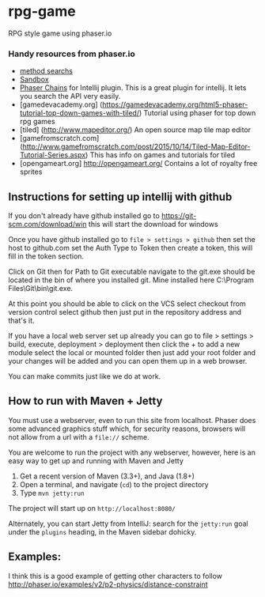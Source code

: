 # rpg-game
RPG style game using phaser.io

### Handy resources from phaser.io

* [method searchs](http://phaser.io/learn/chains)
* [Sandbox](http://phaser.io/sandbox)
* [Phaser Chains] for Intellij plugin. This is a great plugin for intellij. It lets you search the API very easily.
* [gamedevacademy.org] (https://gamedevacademy.org/html5-phaser-tutorial-top-down-games-with-tiled/) Tutorial using phaser
for top down rpg games
* [tiled] (http://www.mapeditor.org/) An open source map tile map editor
* [gamefromscratch.com] (http://www.gamefromscratch.com/post/2015/10/14/Tiled-Map-Editor-Tutorial-Series.aspx) This has
info on games and tutorials for tiled
* [opengameart.org] http://opengameart.org/ Contains a lot of royalty free sprites

[Phaser Chains]: https://bitbucket.org/boniatillo/phaserchains

## Instructions for setting up intellij with github

If you don't already have github installed go to https://git-scm.com/download/win this will start the download for windows

Once you have github installed go to `file > settings > github` then set the host to github.com
set the Auth Type to Token then create a token, this will fill in the token section.

Click on Git then for Path to Git executable navigate to the git.exe should be located in the bin
of where you installed git. Mine installed here C:\Program Files\Git\bin\git.exe.

At this point you should be able to click on the VCS select checkout from version control
select github then just put in the repository address and that's it.

If you have a local web server set up already you can go to file > settings > build, execute, deployment > deployment
then click the + to add a new module select the local or mounted folder then just add your root folder and your changes
will be added and you can open them up in a web browser.

You can make commits just like we do at work.

## How to run with Maven + Jetty

You must use a webserver, even to run this site from localhost.  Phaser
does some advanced graphics stuff which, for security reasons, browsers
will not allow from a url with a `file://` scheme.

You are welcome to run the project with any webserver, however, here is
an easy way to get up and running with Maven and Jetty

1. Get a recent version of Maven (3.3+), and Java (1.8+)
2. Open a terminal, and navigate (`cd`) to the project directory
3. Type `mvn jetty:run`

The project will start up on `http://localhost:8080/`

Alternately, you can start Jetty from IntelliJ: search for the `jetty:run` goal under the `plugins` heading, in the Maven sidebar dohicky.

## Examples:

I think this is a good example of getting other characters to follow
http://phaser.io/examples/v2/p2-physics/distance-constraint
